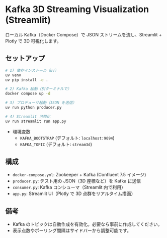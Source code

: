 # Kafka 3D Streaming Visualization (Streamlit)

ローカル Kafka（Docker Compose）で JSON ストリームを流し、Streamlit + Plotly で 3D 可視化します。

## セットアップ

```bash
# 1) 依存インストール（uv）
uv venv
uv pip install -e .

# 2) Kafka 起動（別ターミナルで）
docker compose up -d

# 3) プロデューサ起動（JSON を送信）
uv run python producer.py

# 4) Streamlit 可視化
uv run streamlit run app.py
```

- 環境変数
  - `KAFKA_BOOTSTRAP` (デフォルト: `localhost:9094`)
  - `KAFKA_TOPIC` (デフォルト: `stream3d`)

## 構成
- `docker-compose.yml`: Zookeeper + Kafka (Confluent 7.5 イメージ)
- `producer.py`: テスト用の JSON（3D 座標など）を Kafka に送信
- `consumer.py`: Kafka コンシューマ（Streamlit 内で利用）
- `app.py`: Streamlit UI（Plotly で 3D 点群をリアルタイム描画）

## 備考
- Kafka のトピックは自動作成を有効化。必要なら事前に作成してください。
- 表示点数やポーリング間隔はサイドバーから調整可能です。


